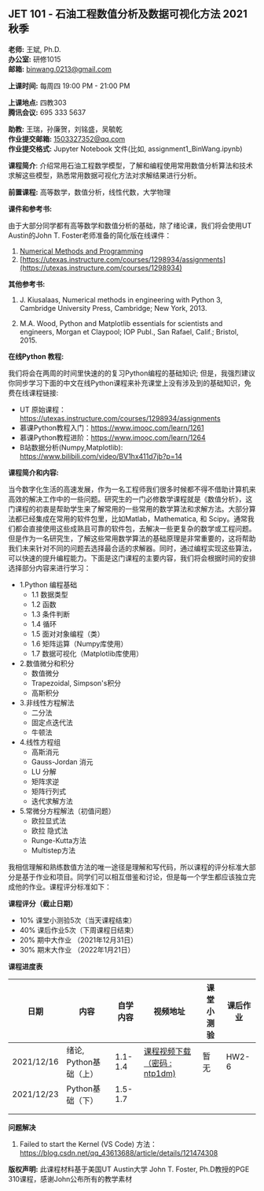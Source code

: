 ## JET 101 - **石油工程数值分析及数据可视化方法 2021秋季**

**老师:** 王斌, Ph.D.  
**办公室:** 研修1015  
**邮箱:** binwang.0213@gmail.com

**上课时间:**  每周四 19:00 PM - 21:00 PM  

**上课地点:** 四教303  
**腾讯会议:** 695 333 5637 


**助教:** 王瑞，孙廉贺，刘铭盛，吴毓乾  
**作业提交邮箱:**  1503327352@qq.com  
**作业提交格式:**  Jupyter Notebook 文件(比如, assignment1_BinWang.ipynb)  


**课程简介**: 介绍常用石油工程数学模型，了解和编程使用常用数值分析算法和技术求解这些模型，熟悉常用数据可视化方法对求解结果进行分析。

**前置课程:** 高等数学，数值分析，线性代数，大学物理

**课件和参考书:** 

由于大部分同学都有高等数学和数值分析的基础，除了绪论课，我们将会使用UT Austin的John T. Foster老师准备的简化版在线课件：

1. [Numerical Methods and Programming](https://johnfoster.pge.utexas.edu/numerical-methods-book)
1. [https://utexas.instructure.com/courses/1298934/assignments](https://utexas.instructure.com/courses/1298934) 

**其他参考书:**

1. J. Kiusalaas, Numerical methods in engineering with Python 3, Cambridge University Press, Cambridge; New York, 2013.

1. M.A. Wood, Python and Matplotlib essentials for scientists and engineers, Morgan et Claypool; IOP Publ., San Rafael, Calif.; Bristol, 2015.

**在线Python 教程:**

我们将会在两周的时间里快速的的复习Python编程的基础知识; 但是，我强烈建议你同步学习下面的中文在线Python课程来补充课堂上没有涉及到的基础知识，免费在线课程链接:

* UT 原始课程：https://utexas.instructure.com/courses/1298934/assignments
* 慕课Python教程入门：https://www.imooc.com/learn/1261
* 慕课Python教程进阶：https://www.imooc.com/learn/1264
* B站数据分析(Numpy,Matplotlib): https://www.bilibili.com/video/BV1hx411d7jb?p=14

**课程简介和内容:**

当今数字化生活的高速发展，作为一名工程师我们很多时候都不得不借助计算机来高效的解决工作中的一些问题。研究生的一门必修数学课程就是《数值分析》，这门课程的初衷是帮助学生来了解常用的一些常用的数学算法和求解方法。大部分算法都已经集成在常用的软件包里，比如Matlab，Mathematica,  和 Scipy。通常我们都会直接使用这些成熟且可靠的软件包，去解决一些更复杂的数学或工程问题。但是作为一名研究生，了解这些常用数学算法的基础原理是非常重要的，这将帮助我们未来针对不同的问题去选择最合适的求解器。同时，通过编程实现这些算法，可以快速的提升编程能力。下面是这门课程的主要内容，我们将会根据时间的安排选择部分内容来进行学习：

* 1.Python 编程基础
  + 1.1 数据类型
  + 1.2 函数
  + 1.3 条件判断
  + 1.4 循环
  + 1.5 面对对象编程（类）
  + 1.6 矩阵运算（Numpy库使用）
  + 1.7 数据可视化（Matplotlib库使用）
* 2.数值微分和积分
    + 数值微分
    + Trapezoidal, Simpson's积分
    + 高斯积分
* 3.非线性方程解法
  + 二分法
  + 固定点迭代法
  + 牛顿法
* 4.线性方程组
  + 高斯消元
  + Gauss-Jordan 消元
  + LU 分解
  + 矩阵求逆
  + 矩阵行列式
  + 迭代求解方法
* 5.常微分方程解法（初值问题）
  + 欧拉显式法
  + 欧拉 隐式法
  + Runge-Kutta方法
  + Multistep方法

我相信理解和熟练数值方法的唯一途径是理解和写代码，所以课程的评分标准大部分是基于作业和项目。同学们可以相互借鉴和讨论，但是每一个学生都应该独立完成他的作业。课程评分标准如下：

**课程评分（截止日期）**

 * 10% 课堂小测验5次（当天课程结束）
 * 40% 课后作业5次（下周课程日结束）
 * 20% 期中大作业 （2021年12月31日）
 * 30% 期末大作业 （2022年1月21日）

**课程进度表**

|日期|内容|自学内容|视频地址|课堂小测验|课后作业|
|-|-|-|-|-|-|
| 2021/12/16 | 绪论, Python基础（上） | 1.1-1.4 | [课程视频下载（密码 : ntp1dm)](https://www.jianguoyun.com/p/DU4org8Q8_KKChirwKEE) | 暂无 | HW2-6 |
| 2021/12/23 |Python基础（下）| 1.5-1.7 |   |   |   |
|||   |                                                              |   |   |
|            |                        |          |                                                              |            |          |

**问题解决**

1. Failed to start the Kernel (VS Code)
方法：https://blog.csdn.net/qq_43613688/article/details/121474308

**版权声明:** 此课程材料基于美国UT Austin大学 John T. Foster, Ph.D教授的PGE 310课程，感谢John公布所有的教学素材
